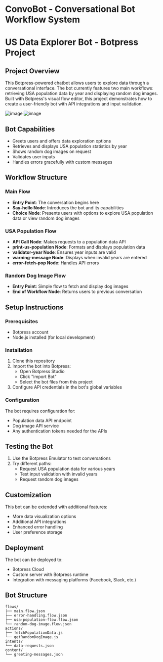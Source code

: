 # ConvoBot - Conversational Bot Workflow System



# US Data Explorer Bot - Botpress Project

## Project Overview
This Botpress-powered chatbot allows users to explore data through a conversational interface. The bot currently features two main workflows: retrieving USA population data by year and displaying random dog images. Built with Botpress's visual flow editor, this project demonstrates how to create a user-friendly bot with API integrations and input validation.

![image](https://github.com/user-attachments/assets/b6ed7496-6efc-42f9-bbcf-61feec8c2c02)
![image](https://github.com/user-attachments/assets/70f35355-95c6-49b8-8c2e-66bc6fff528b)


## Bot Capabilities
- Greets users and offers data exploration options
- Retrieves and displays USA population statistics by year
- Shows random dog images on request
- Validates user inputs
- Handles errors gracefully with custom messages

## Workflow Structure

### Main Flow
- **Entry Point**: The conversation begins here
- **Say-hello Node**: Introduces the bot and its capabilities
- **Choice Node**: Presents users with options to explore USA population data or view random dog images

### USA Population Flow
- **API Call Node**: Makes requests to a population data API
- **print-us-population Node**: Formats and displays population data
- **validator-year Node**: Ensures year inputs are valid
- **warning-message Node**: Displays when invalid years are entered
- **error-fetch-pop Node**: Handles API errors

### Random Dog Image Flow
- **Entry Point**: Simple flow to fetch and display dog images
- **End of Workflow Node**: Returns users to previous conversation

## Setup Instructions

### Prerequisites
- Botpress account
- Node.js installed (for local development)

### Installation
1. Clone this repository
2. Import the bot into Botpress:
   - Open Botpress Studio
   - Click "Import Bot"
   - Select the bot files from this project
3. Configure API credentials in the bot's global variables

### Configuration
The bot requires configuration for:
- Population data API endpoint
- Dog image API service
- Any authentication tokens needed for the APIs

## Testing the Bot
1. Use the Botpress Emulator to test conversations
2. Try different paths:
   - Request USA population data for various years
   - Test input validation with invalid years
   - Request random dog images

## Customization
This bot can be extended with additional features:
- More data visualization options
- Additional API integrations
- Enhanced error handling
- User preference storage

## Deployment
The bot can be deployed to:
- Botpress Cloud
- Custom server with Botpress runtime
- Integration with messaging platforms (Facebook, Slack, etc.)

## Bot Structure
```
flows/
├── main.flow.json
├── error-handling.flow.json  
├── usa-population-flow.flow.json
└── random-dog-image.flow.json
actions/
├── fetchPopulationData.js
└── getRandomDogImage.js
intents/
└── data-requests.json
content/
└── greeting-messages.json
```
